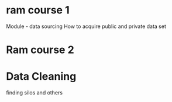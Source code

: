 # ram course 1
Module - data sourcing
How to acquire public and private data set
# Ram course 2
# Data Cleaning
finding silos and others
